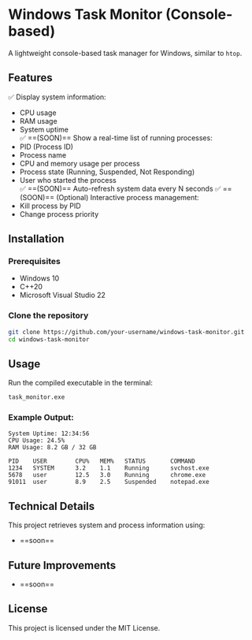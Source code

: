 # Windows Task Monitor (Console-based)
A lightweight console-based task manager for Windows, similar to `htop`.

## Features
✅ Display system information:
   - CPU usage
   - RAM usage
   - System uptime  
✅ ==(SOON)== Show a real-time list of running processes:
   - PID (Process ID)
   - Process name
   - CPU and memory usage per process
   - Process state (Running, Suspended, Not Responding)
   - User who started the process  
✅ ==(SOON)== Auto-refresh system data every N seconds
✅ ==(SOON)== (Optional) Interactive process management:
   - Kill process by PID
   - Change process priority  

## Installation  
### Prerequisites  
- Windows 10  
- C++20
- Microsoft Visual Studio 22 

### Clone the repository
```sh
git clone https://github.com/your-username/windows-task-monitor.git
cd windows-task-monitor
```

## Usage
Run the compiled executable in the terminal:
```sh
task_monitor.exe
```

### Example Output:
```
System Uptime: 12:34:56
CPU Usage: 24.5%
RAM Usage: 8.2 GB / 32 GB

PID    USER        CPU%   MEM%   STATUS       COMMAND
1234   SYSTEM      3.2    1.1    Running      svchost.exe
5678   user        12.5   3.0    Running      chrome.exe
91011  user        8.9    2.5    Suspended    notepad.exe
```

## Technical Details
This project retrieves system and process information using:
- ==soon==

## Future Improvements
- ==soon==

## License
This project is licensed under the MIT License.
